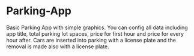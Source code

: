 # Parking-App
Basic Parking App with simple graphics.
You can config all data including app title, total parking lot spaces, price for first hour and price for every hour after.
Cars are inserted into parking with a license plate and the removal is made also with a license plate.
